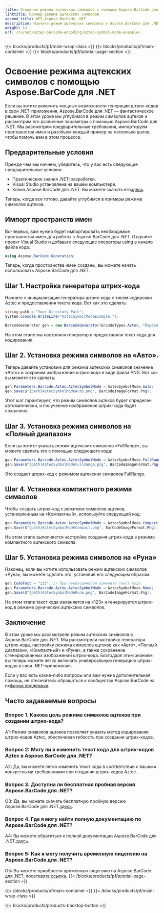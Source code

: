 ```yaml
---
title: Освоение режима ацтекских символов с помощью Aspose.BarCode для .NET
linktitle: Пример режима ацтекских символов
second_title: API Aspose.BarCode .NET
description: Изучите режим ацтекских символов в Aspose.BarCode для .NET и узнайте, как с легкостью создавать универсальные штрих-коды. В этом подробном руководстве вы познакомитесь с режимами «Авто», «Полный диапазон», «Компактный» и «Руна».
weight: 14
url: /ru/net/aztec-barcode-encoding/aztec-symbol-mode-example/
---
```


{{< blocks/products/pf/main-wrap-class >}}
{{< blocks/products/pf/main-container >}}
{{< blocks/products/pf/tutorial-page-section >}}

# Освоение режима ацтекских символов с помощью Aspose.BarCode для .NET

Если вы хотите включить мощные возможности генерации штрих-кодов в свои .NET-приложения, Aspose.BarCode для .NET — фантастическое решение. В этом уроке мы углубимся в режим символов ацтеков и рассмотрим его различные параметры с помощью Aspose.BarCode для .NET. Мы рассмотрим предварительные требования, импортируем пространства имен и разобьем каждый пример на несколько шагов, чтобы помочь вам в этом процессе.

## Предварительные условия

Прежде чем мы начнем, убедитесь, что у вас есть следующие предварительные условия:

- Практические знания .NET-разработки.
- Visual Studio установлена на вашем компьютере.
-  Копия Aspose.BarCode для .NET. Вы можете скачать его[здесь](https://releases.aspose.com/barcode/net/).

Теперь, когда все готово, давайте углубимся в примеры режима символов ацтеков.

## Импорт пространств имен

Во-первых, вам нужно будет импортировать необходимые пространства имен для работы с Aspose.BarCode для .NET. Откройте проект Visual Studio и добавьте следующие операторы using в начало файла кода:

```csharp
using Aspose.BarCode.Generation;
```

Теперь, когда пространства имен созданы, вы можете начать использовать Aspose.BarCode для .NET.

## Шаг 1. Настройка генератора штрих-кода

Начните с инициализации генератора штрих-кода с типом кодировки Aztec и предоставления текста кода. Вот как это сделать:

```csharp
string path = "Your Directory Path";
System.Console.WriteLine("AztecSymbolModeExample:");

BarcodeGenerator gen = new BarcodeGenerator(EncodeTypes.Aztec, "Åspóse.Barcóde©");
```

На этом этапе мы настроили генератор и предоставили текст кода для кодирования.

## Шаг 2. Установка режима символов на «Авто».

Теперь давайте установим для режима ацтекских символов значение «Авто» и сохраним изображение штрих-кода в виде файла PNG. Вот как вы можете это сделать:

```csharp
gen.Parameters.Barcode.Aztec.AztecSymbolMode = AztecSymbolMode.Auto;
gen.Save($"{path}AztecSymbolModeAuto.png", BarCodeImageFormat.Png);
```

Этот шаг гарантирует, что режим символов ацтеков будет определен автоматически, и полученное изображение штрих-кода будет сохранено.

## Шаг 3. Установка режима символов на «Полный диапазон»

Если вы хотите указать режим ацтекских символов «FullRange», вы можете сделать это с помощью следующего кода:

```csharp
gen.Parameters.Barcode.Aztec.AztecSymbolMode = AztecSymbolMode.FullRange;
gen.Save($"{path}AztecSymbolModeFullRange.png", BarCodeImageFormat.Png);
```

Это создаст штрих-код с режимом ацтекских символов FullRange.

## Шаг 4. Установка компактного режима символов

Чтобы создать штрих-код с режимом символов ацтеков, установленным на «Компактный», используйте следующий код:

```csharp
gen.Parameters.Barcode.Aztec.AztecSymbolMode = AztecSymbolMode.Compact;
gen.Save($"{path}AztecSymbolModeCompact.png", BarCodeImageFormat.Png);
```

На этом этапе выполняется настройка создания штрих-кода в режиме компактного ацтекского символа.

## Шаг 5. Установка режима символов на «Руна»

Наконец, если вы хотите использовать режим ацтекских символов «Руна», вы можете сделать это, установив его следующим образом:

```csharp
gen.CodeText = "123"; // При необходимости измените текст кода.
gen.Parameters.Barcode.Aztec.AztecSymbolMode = AztecSymbolMode.Rune;
gen.Save($"{path}AztecSymbolModeRune.png", BarCodeImageFormat.Png);
```

На этом этапе текст кода изменяется на «123» и генерируется штрих-код в режиме рунических ацтекских символов.

## Заключение

В этом уроке мы рассмотрели режим ацтекских символов в Aspose.BarCode для .NET. Мы рассмотрели настройку генератора штрих-кода, настройку режима символов ацтеков как «Авто», «Полный диапазон», «Компактный» и «Руна», а также сохранение сгенерированных изображений штрих-кода. Благодаря этим знаниям вы теперь можете легко включать универсальную генерацию штрих-кодов в свои .NET-приложения.

 Если у вас есть какие-либо вопросы или вам нужна дополнительная помощь, не стесняйтесь обращаться к сообществу Aspose.BarCode на их[форум поддержки](https://forum.aspose.com/c/barcode/13).

## Часто задаваемые вопросы

### Вопрос 1. Какова цель режима символов ацтеков при создании штрих-кода?

A1: Режим символов ацтеков позволяет указать метод кодирования штрих-кодов Aztec, обеспечивая гибкость при создании штрих-кодов.

### Вопрос 2: Могу ли я изменить текст кода для штрих-кодов Aztec в Aspose.BarCode для .NET?

A2: Да, вы можете легко изменить текст кода в соответствии с вашими конкретными требованиями при создании штрих-кодов Aztec.

### Вопрос 3. Доступна ли бесплатная пробная версия Aspose.BarCode для .NET?

О3: Да, вы можете скачать бесплатную пробную версию Aspose.BarCode для .NET.[здесь](https://releases.aspose.com/).

### Вопрос 4. Где я могу найти полную документацию по Aspose.BarCode для .NET?

 A4: Вы можете обратиться к полной документации Aspose.BarCode для .NET.[здесь](https://reference.aspose.com/barcode/net/).

### Вопрос 5: Как я могу получить временную лицензию на Aspose.BarCode для .NET?

 О5: Вы можете приобрести временную лицензию на Aspose.BarCode для .NET, посетив[эта ссылка](https://purchase.aspose.com/temporary-license/).
{{< /blocks/products/pf/tutorial-page-section >}}

{{< /blocks/products/pf/main-container >}}
{{< /blocks/products/pf/main-wrap-class >}}

{{< blocks/products/products-backtop-button >}}

